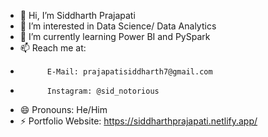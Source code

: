 - 👋 Hi, I’m Siddharth Prajapati
- 👀 I’m interested in Data Science/ Data Analytics
- 🌱 I’m currently learning Power BI and PySpark
- 📫 Reach me at:
-           E-Mail: prajapatisiddharth7@gmail.com
-           Instagram: @sid_notorious
- 😄 Pronouns: He/Him
- ⚡ Portfolio Website: https://siddharthprajapati.netlify.app/

<!---
siddd26/siddd26 is a ✨ special ✨ repository because its `README.md` (this file) appears on your GitHub profile.
You can click the Preview link to take a look at your changes.
--->
